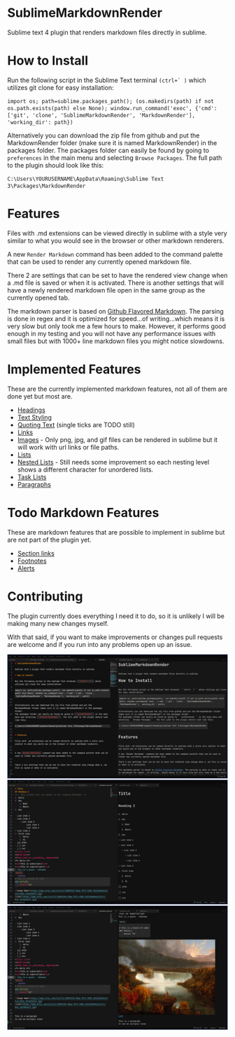 # SublimeMarkdownRender

Sublime text 4 plugin that renders markdown files directly in sublime.

# How to Install

Run the following script in the Sublime Text terminal ```(ctrl+` )``` which utilizes git clone for easy installation:
```
import os; path=sublime.packages_path(); (os.makedirs(path) if not os.path.exists(path) else None); window.run_command('exec', {'cmd': ['git', 'clone', 'SublimeMarkdownRender', 'MarkdownRender'], 'working_dir': path})
```

Alternatively you can download the zip file from github and put the MarkdownRender folder (make sure it is named MarkdownRender) in the packages folder.
The packages folder can easily be found by going to ```preferences``` in the main menu and selecting ```Browse Packages```. The full path to the plugin should look like this:
```
C:\Users\YOURUSERNAME\AppData\Roaming\Sublime Text 3\Packages\MarkdownRender
```

# Features

Files with .md extensions can be viewed directly in sublime with a style very similar to what you would see in the browser or other markdown renderers.


A new `Render Markdown` command has been added to the command palette that can be used to render any currently opened markdown file.


There 2 are settings that can be set to have the rendered view change when a .md file is saved or when it is activated. There is another settings that will have a newly rendered markdown file open in the same group as the currently opened tab.


The markdown parser is based on [Github Flavored Markdown](https://docs.github.com/en/get-started/writing-on-github/getting-started-with-writing-and-formatting-on-github/basic-writing-and-formatting-syntax). The parsing is done in regex and it is optimized for speed...of writing...which means it is very slow but only took me a few hours to make. However, it performs good enough in my testing and you will not have any performance issues with small files but with 1000+ line markdown files you might notice slowdowns.


# Implemented Features

These are the currently implemented markdown features, not all of them are done yet but most are.


- [Headings](https://docs.github.com/en/get-started/writing-on-github/getting-started-with-writing-and-formatting-on-github/basic-writing-and-formatting-syntax#headings)
- [Text Styling](https://docs.github.com/en/get-started/writing-on-github/getting-started-with-writing-and-formatting-on-github/basic-writing-and-formatting-syntax#styling-text)
- [Quoting Text](https://docs.github.com/en/get-started/writing-on-github/getting-started-with-writing-and-formatting-on-github/basic-writing-and-formatting-syntax#quoting-text) (single ticks are TODO still)
- [Links](https://docs.github.com/en/get-started/writing-on-github/getting-started-with-writing-and-formatting-on-github/basic-writing-and-formatting-syntax#links)
- [Images](https://docs.github.com/en/get-started/writing-on-github/getting-started-with-writing-and-formatting-on-github/basic-writing-and-formatting-syntax#images) - Only png, jpg, and gif files can be rendered in sublime but it will work with url links or file paths.
- [Lists](https://docs.github.com/en/get-started/writing-on-github/getting-started-with-writing-and-formatting-on-github/basic-writing-and-formatting-syntax#lists)
- [Nested Lists](https://docs.github.com/en/get-started/writing-on-github/getting-started-with-writing-and-formatting-on-github/basic-writing-and-formatting-syntax#nested-lists) - Still needs some improvement so each nesting level shows a different character for unordered lists.
- [Task Lists](https://docs.github.com/en/get-started/writing-on-github/getting-started-with-writing-and-formatting-on-github/basic-writing-and-formatting-syntax#task-lists)
- [Paragraphs](https://docs.github.com/en/get-started/writing-on-github/getting-started-with-writing-and-formatting-on-github/basic-writing-and-formatting-syntax#paragraphs)

# Todo Markdown Features

These are markdown features that are possible to implement in sublime but are not part of the plugin yet.

- [Section links](https://docs.github.com/en/get-started/writing-on-github/getting-started-with-writing-and-formatting-on-github/basic-writing-and-formatting-syntax#section-links)
- [Footnotes](https://docs.github.com/en/get-started/writing-on-github/getting-started-with-writing-and-formatting-on-github/basic-writing-and-formatting-syntax#footnotes)
- [Alerts](https://docs.github.com/en/get-started/writing-on-github/getting-started-with-writing-and-formatting-on-github/basic-writing-and-formatting-syntax#alerts)


# Contributing

The plugin currently does everything I need it to do, so it is unlikely I will be making many new changes myself.


With that said, if you want to make improvements or changes pull requests are welcome and if you run into any problems open up an issue.


![Image1](./assets/image1.png)
![Image2](./assets/image2.png)
![Image3](./assets/image3.png)
